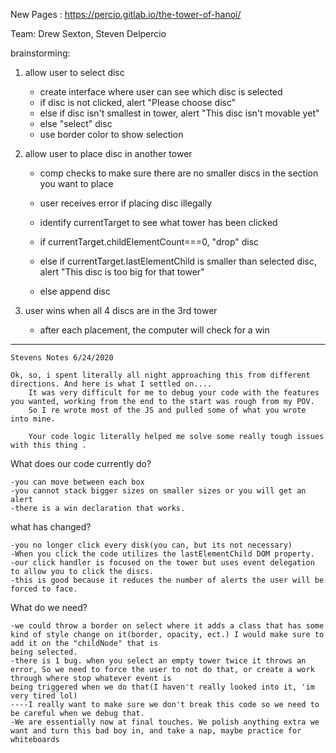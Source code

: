 <!-- pages: https://drewskiiiiiiiii.gitlab.io/tower-of-hanoi -->
New Pages : https://percio.gitlab.io/the-tower-of-hanoi/

Team: Drew Sexton, Steven Delpercio

brainstorming:
1) allow user to select disc
    - create interface where user can see which disc is selected
    - if disc is not clicked, alert "Please choose disc"
    - else if disc isn't smallest in tower, alert "This disc isn't movable yet"
    - else "select" disc
    - use border color to show selection

2) allow user to place disc in another tower
    - comp checks to make sure there are no smaller discs in the section you want to place
    - user receives error if placing disc illegally

    - identify currentTarget to see what tower has been clicked
    - if currentTarget.childElementCount===0, "drop" disc
    - else if currentTarget.lastElementChild is smaller than selected disc, alert "This disc is too big for that tower"
    - else append disc

3) user wins when all 4 discs are in the 3rd tower
    - after each placement, the computer will check for a win






________________________________________________________________________________________________________________________________________________________

    Stevens Notes 6/24/2020

    Ok, so, i spent literally all night approaching this from different directions. And here is what I settled on....
        It was very difficult for me to debug your code with the features you wanted, working from the end to the start was rough from my POV.
        So I re wrote most of the JS and pulled some of what you wrote into mine.
       
        Your code logic literally helped me solve some really tough issues with this thing .

What does our code currently do?

    -you can move between each box
    -you cannot stack bigger sizes on smaller sizes or you will get an alert
    -there is a win declaration that works.

what has changed?

    -you no longer click every disk(you can, but its not necessary)
    -When you click the code utilizes the lastElementChild DOM property.
    -our click handler is focused on the tower but uses event delegation to allow you to click the discs.
    -this is good because it reduces the number of alerts the user will be forced to face.
    
What do we need?

    -we could throw a border on select where it adds a class that has some kind of style change on it(border, opacity, ect.) I would make sure to add it on the "childNode" that is      
    being selected.
    -there is 1 bug. when you select an empty tower twice it throws an error, So we need to force the user to not do that, or create a work through where stop whatever event is     
    being triggered when we do that(I haven't really looked into it, 'im very tired lol)
    ----I really want to make sure we don't break this code so we need to be careful when we debug that.
    -We are essentially now at final touches. We polish anything extra we want and turn this bad boy in, and take a nap, maybe practice for whiteboards